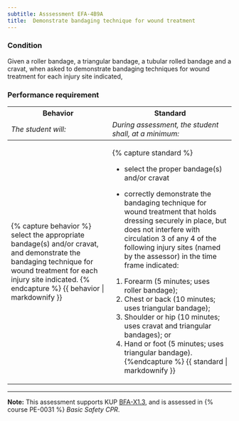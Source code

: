 ```yaml
---
subtitle: Asssessment EFA-4B9A
title:  Demonstrate bandaging technique for wound treatment
---
```




### Condition

Given a roller bandage, a triangular bandage, a tubular rolled bandage and a cravat, when asked to demonstrate bandaging techniques for wound treatment for each injury site indicated,

### Performance requirement 

<table width='100%' class='Guidelines'>
 <thead>
 <tr>
     <th class='thirty'>Behavior</th>
     <th class='seventy'>Standard</th>
 </tr>
 <tr>
     <td><em>The student will:</em></td>
     <td><em>During assessment, the student shall, at a minimum:</em></td>
 </tr>
 </thead>
 <tbody>
 

<tr><td>

{% capture behavior %}
select the appropriate bandage(s) and/or cravat, and demonstrate the bandaging technique for wound treatment for each injury site indicated.
{% endcapture %}
{{ behavior | markdownify }}

</td><td>

{% capture standard %}
* select the proper bandage(s) and/or cravat

* correctly demonstrate the bandaging technique for wound treatment that holds dressing securely in place, but does not interfere with circulation  3 of any 4 of the following injury sites (named by the assessor) in the time frame indicated:
 
1.  Forearm (5 minutes; uses roller bandage); 
2.  Chest or back (10 minutes; uses triangular bandage); 
3.  Shoulder or hip (10 minutes; uses cravat and triangular bandages); or 
4.  Hand or foot (5 minutes; uses triangular bandage).
{%endcapture %}
{{ standard | markdownify }}

</td></tr>



 </tbody>
 </table>



*****

**Note:** This assessment supports KUP [BFA-X1.3]({{site.baseurl}}/tables/613.html#BFA-X1.3), and is assessed in  {% course  PE-0031 %}  *Basic Safety CPR*. 

